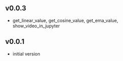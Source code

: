 v0.0.3
-------
- get_linear_value, get_cosine_value, get_ema_value, show_video_in_jupyter

  
v0.0.1
-------
- initial version
